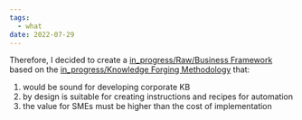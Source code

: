 ```yaml
---
tags:
  - what
date: 2022-07-29
---
```


Therefore, I decided to create a [in_progress/Raw/Business Framework](..\in_progress\Raw\Business%20Framework.md) based on the [in_progress/Knowledge Forging Methodology](..\in_progress\Knowledge%20Forging%20Methodology.md) that:

1. would be sound for developing corporate KB
1. by design is suitable for creating instructions and recipes for automation
1. the value for SMEs must be higher than the cost of implementation

